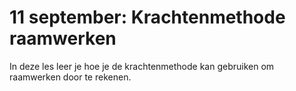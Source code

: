# 11 september: Krachtenmethode raamwerken

In deze les leer je hoe je de krachtenmethode kan gebruiken om raamwerken door te rekenen.